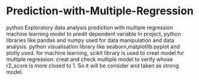 # Prediction-with-Multiple-Regression
python Exploratory data analysis 
prediction with multiple regression machine learning model to predit dependent variable
In project, python libraries like pandas and numpy used for data manipulation and data analysis.
python visualisation library like seaborn,matplotlib.pyplot and plotly used.
for machine learning, scikit library is used to creat model for multiple regression.
creat and check multiple model to verify whose r2_score is more closed to 1. So it will be consider and taken as strong model.
